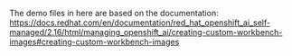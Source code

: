 The demo files in here are based on the documentation: https://docs.redhat.com/en/documentation/red_hat_openshift_ai_self-managed/2.16/html/managing_openshift_ai/creating-custom-workbench-images#creating-custom-workbench-images